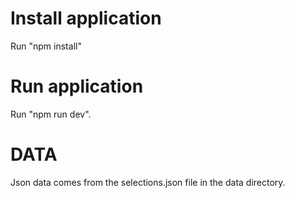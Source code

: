 # Install application

Run "npm install"

# Run application

Run "npm run dev".

# DATA

Json data comes from the selections.json file in the data directory.
